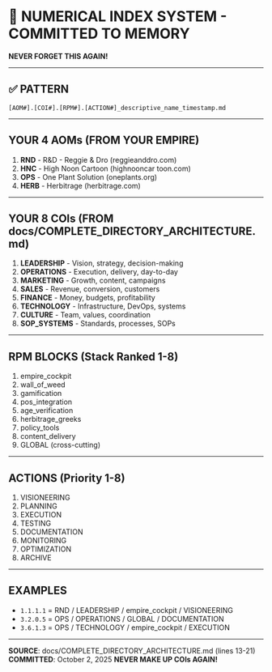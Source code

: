 # 🔢 NUMERICAL INDEX SYSTEM - COMMITTED TO MEMORY

**NEVER FORGET THIS AGAIN!**

---

## ✅ PATTERN

`[AOM#].[COI#].[RPM#].[ACTION#]_descriptive_name_timestamp.md`

---

## YOUR 4 AOMs (FROM YOUR EMPIRE)

1. **RND** - R&D - Reggie & Dro (reggieanddro.com)
2. **HNC** - High Noon Cartoon (highnooncar toon.com)
3. **OPS** - One Plant Solution (oneplants.org)
4. **HERB** - Herbitrage (herbitrage.com)

---

## YOUR 8 COIs (FROM docs/COMPLETE_DIRECTORY_ARCHITECTURE.md)

1. **LEADERSHIP** - Vision, strategy, decision-making
2. **OPERATIONS** - Execution, delivery, day-to-day
3. **MARKETING** - Growth, content, campaigns
4. **SALES** - Revenue, conversion, customers
5. **FINANCE** - Money, budgets, profitability
6. **TECHNOLOGY** - Infrastructure, DevOps, systems
7. **CULTURE** - Team, values, coordination
8. **SOP_SYSTEMS** - Standards, processes, SOPs

---

## RPM BLOCKS (Stack Ranked 1-8)

1. empire_cockpit
2. wall_of_weed
3. gamification
4. pos_integration
5. age_verification
6. herbitrage_greeks
7. policy_tools
8. content_delivery
0. GLOBAL (cross-cutting)

---

## ACTIONS (Priority 1-8)

1. VISIONEERING
2. PLANNING
3. EXECUTION
4. TESTING
5. DOCUMENTATION
6. MONITORING
7. OPTIMIZATION
8. ARCHIVE

---

## EXAMPLES

- `1.1.1.1` = RND / LEADERSHIP / empire_cockpit / VISIONEERING
- `3.2.0.5` = OPS / OPERATIONS / GLOBAL / DOCUMENTATION
- `3.6.1.3` = OPS / TECHNOLOGY / empire_cockpit / EXECUTION

---

**SOURCE**: docs/COMPLETE_DIRECTORY_ARCHITECTURE.md (lines 13-21)
**COMMITTED**: October 2, 2025
**NEVER MAKE UP COIs AGAIN!**

<!-- Optimized: 2025-10-02 -->

